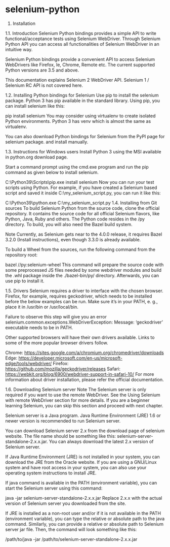 # selenium-python
1. Installation



1.1. Introduction
Selenium Python bindings provides a simple API to write functional/acceptance tests using Selenium WebDriver. Through Selenium Python API you can access all functionalities of Selenium WebDriver in an intuitive way.

Selenium Python bindings provide a convenient API to access Selenium WebDrivers like Firefox, Ie, Chrome, Remote etc. The current supported Python versions are 3.5 and above.

This documentation explains Selenium 2 WebDriver API. Selenium 1 / Selenium RC API is not covered here.

1.2. Installing Python bindings for Selenium
Use pip to install the selenium package. Python 3 has pip available in the standard library. Using pip, you can install selenium like this:

pip install selenium
You may consider using virtualenv to create isolated Python environments. Python 3 has venv which is almost the same as virtualenv.

You can also download Python bindings for Selenium from the PyPI page for selenium package. and install manually.

1.3. Instructions for Windows users
Install Python 3 using the MSI available in python.org download page.

Start a command prompt using the cmd.exe program and run the pip command as given below to install selenium.

C:\Python39\Scripts\pip.exe install selenium
Now you can run your test scripts using Python. For example, if you have created a Selenium based script and saved it inside C:\my_selenium_script.py, you can run it like this:

C:\Python39\python.exe C:\my_selenium_script.py
1.4. Installing from Git sources
To build Selenium Python from the source code, clone the official repository. It contains the source code for all official Selenium flavors, like Python, Java, Ruby and others. The Python code resides in the /py directory. To build, you will also need the Bazel build system.

Note
Currently, as Selenium gets near to the 4.0.0 release, it requires Bazel 3.2.0 (Install instructions), even though 3.3.0 is already available.

To build a Wheel from the sources, run the following command from the repository root:

bazel //py:selenium-wheel
This command will prepare the source code with some preprocessed JS files needed by some webdriver modules and build the .whl package inside the ./bazel-bin/py/ directory. Afterwards, you can use pip to install it.

1.5. Drivers
Selenium requires a driver to interface with the chosen browser. Firefox, for example, requires geckodriver, which needs to be installed before the below examples can be run. Make sure it’s in your PATH, e. g., place it in /usr/bin or /usr/local/bin.

Failure to observe this step will give you an error selenium.common.exceptions.WebDriverException: Message: ‘geckodriver’ executable needs to be in PATH.

Other supported browsers will have their own drivers available. Links to some of the more popular browser drivers follow.

Chrome:	https://sites.google.com/a/chromium.org/chromedriver/downloads
Edge:	https://developer.microsoft.com/en-us/microsoft-edge/tools/webdriver/
Firefox:	https://github.com/mozilla/geckodriver/releases
Safari:	https://webkit.org/blog/6900/webdriver-support-in-safari-10/
For more information about driver installation, please refer the official documentation.

1.6. Downloading Selenium server
Note
The Selenium server is only required if you want to use the remote WebDriver. See the Using Selenium with remote WebDriver section for more details. If you are a beginner learning Selenium, you can skip this section and proceed with next chapter.

Selenium server is a Java program. Java Runtime Environment (JRE) 1.6 or newer version is recommended to run Selenium server.

You can download Selenium server 2.x from the download page of selenium website. The file name should be something like this: selenium-server-standalone-2.x.x.jar. You can always download the latest 2.x version of Selenium server.

If Java Runtime Environment (JRE) is not installed in your system, you can download the JRE from the Oracle website. If you are using a GNU/Linux system and have root access in your system, you can also use your operating system instructions to install JRE.

If java command is available in the PATH (environment variable), you can start the Selenium server using this command:

java -jar selenium-server-standalone-2.x.x.jar
Replace 2.x.x with the actual version of Selenium server you downloaded from the site.

If JRE is installed as a non-root user and/or if it is not available in the PATH (environment variable), you can type the relative or absolute path to the java command. Similarly, you can provide a relative or absolute path to Selenium server jar file. Then, the command will look something like this:

/path/to/java -jar /path/to/selenium-server-standalone-2.x.x.jar
